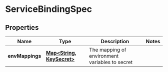 

# ServiceBindingSpec


## Properties

| Name | Type | Description | Notes |
|------------ | ------------- | ------------- | -------------|
|**envMappings** | [**Map&lt;String, KeySecret&gt;**](KeySecret.md) | The mapping of environment variables to secret |  |



